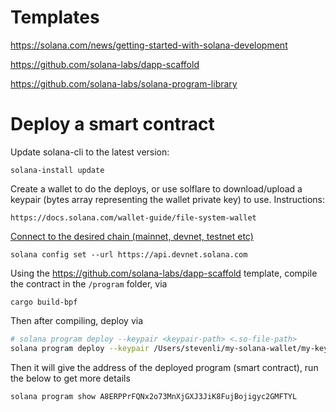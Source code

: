 # Templates

https://solana.com/news/getting-started-with-solana-development

https://github.com/solana-labs/dapp-scaffold

https://github.com/solana-labs/solana-program-library

# Deploy a smart contract

Update solana-cli to the latest version:

```
solana-install update
```

Create a wallet to do the deploys, or use solflare to download/upload a keypair (bytes array representing the wallet private key) to use. Instructions:

```
https://docs.solana.com/wallet-guide/file-system-wallet
```

[Connect to the desired chain (mainnet, devnet, testnet etc)](https://docs.solana.com/cli/choose-a-cluster)
```
solana config set --url https://api.devnet.solana.com
```

Using the https://github.com/solana-labs/dapp-scaffold template, compile the contract in the `/program` folder, via

```
cargo build-bpf
```

Then after compiling, deploy via

```bash
# solana program deploy --keypair <keypair-path> <.so-file-path>
solana program deploy --keypair /Users/stevenli/my-solana-wallet/my-keypair.json /Users/stevenli/Documents/github/solana-ignite/contract-coding/dapp-scaffold/program/target/deploy/bpf_program_template.so 
```

Then it will give the address of the deployed program (smart contract), run the below to get more details

```bash
solana program show A8ERPPrFQNx2o73MnXjGXJ3JiK8FujBojigyc2GMFTYL
```
